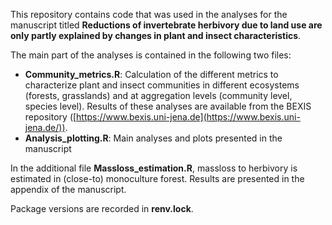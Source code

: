 This repository contains code that was used in the analyses for the manuscript titled **Reductions of invertebrate herbivory due to land use are only partly explained by changes in plant and insect characteristics**.

The main part of the analyses is contained in the following two files:

-   **Community_metrics.R**: Calculation of the different metrics to characterize plant and insect communities in different ecosystems (forests, grasslands) and at aggregation levels (community level, species level). Results of these analyses are available from the BEXIS repository ([https://www.bexis.uni-jena.de](https://www.bexis.uni-jena.de/)).
-   **Analysis_plotting.R**: Main analyses and plots presented in the manuscript

In the additional file **Massloss_estimation.R**, massloss to herbivory is estimated in (close-to) monoculture forest. Results are presented in the appendix of the manuscript.

Package versions are recorded in **renv.lock**.
